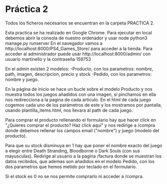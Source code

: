# Práctica 2

Todos los ficheros necesarios se encuentran en la carpeta PRACTICA 2.

Esta practica se ha realizado en Google Chrome.
Para ejecutar en local debemos abrir la consola de nuestro ordenador y usar node python3 manage.py runserver
En el navegador vamos a http://localhost:8000/PS4_Games_Store/ para acceder a la tienda.
Para acceder al administrador puede usar http://localhost:8000/admin/ con usuario martinello y la contraseña 159753

En el admin existen 2 modelos:
-Producto, con los parametros: nombre, path, imagen, descripcion, precio y stock
-Pedido, con los parametros: nombre y juego.

En la página de inicio se hace un bucle sobre el modelo Producto y nos muestra todos los juegos añadidos con una imagen, si pinchamos en ella nos redirecciona a la pagina de cada articulo. En el html de cada juego cogemos cada uno de los parámetros de este y los mostramos por pantalla, usando plantilla_items.html, nos llevara al path de cada juego.

Para comprar el producto rellenando el formulario hay que hacer click en "¿Quieres comprar el producto? Haz click aqui" y nos redirige a /compra donde debemos rellenar los campos email ("nombre") y juego (modelo del producto).

Para que su stock disminuya en 1 hay que poner el nombre exacto del juego a elegir entre Death Stranding, Bloodborne o Dark Souls (con sus mayusculas). Redirige al usuario a la pagina /factura donde se muestran los datos recibidos, que ademas son añadidos en el modelo Pedido, con los dos parametros que hemos metido por teclado en el formulario.

Si el stock es 0 no se nos permite comprarlo ni acceder a /compra.
